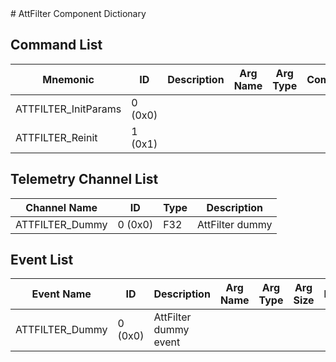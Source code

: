 <title>AttFilter Component Dictionary</title>
# AttFilter Component Dictionary


## Command List

|Mnemonic|ID|Description|Arg Name|Arg Type|Comment
|---|---|---|---|---|---|
|ATTFILTER_InitParams|0 (0x0)|| | |
|ATTFILTER_Reinit|1 (0x1)|| | |

## Telemetry Channel List

|Channel Name|ID|Type|Description|
|---|---|---|---|
|ATTFILTER_Dummy|0 (0x0)|F32|AttFilter dummy|

## Event List

|Event Name|ID|Description|Arg Name|Arg Type|Arg Size|Description
|---|---|---|---|---|---|---|
|ATTFILTER_Dummy|0 (0x0)|AttFilter dummy event| | | | |
